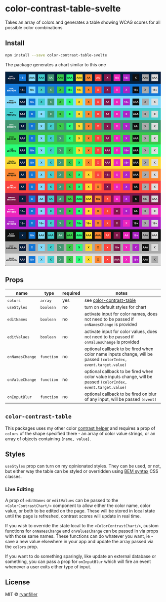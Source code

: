 # color-contrast-table-svelte

Takes an array of colors and generates a table showing WCAG scores for all possible color combinations

## Install

```bash
npm install --save color-contrast-table-svelte
```

The package generates a chart similar to this one

![example chart](./example.jpg)

## Props

| name            | type        | required | notes |
| --------------- | ----------- | -------- | ----- |
| `colors`        | `array`     | yes      | see [color-contrast-table](#color-contrast-table) |
| `useStyles`     | `boolean`   | no       | turn on default styles for chart |
| `editNames`     | `boolean`   | no       | activate input for color names, does not need to be passed if `onNamesChange` is provided |
| `editValues`    | `boolean`   | no       | activate input for color values, does not need to be passed if `onValuesChange` is provided |
| `onNamesChange` | `function`  | no       | optional callback to be fired when color name inputs change, will be passed `(colorIndex, event.target.value)` |
| `onValueChange` | `function`  | no       | optional callback to be fired when color value inputs change, will be passed `(colorIndex, event.target.value)` |
| `onInputBlur`   | `function`  | no       | optional callback to be fired on blur of any input, will be passed `(event)` |

## `color-contrast-table`

This packages uses my other color [contrast helper](https://www.npmjs.com/package/color-contrast-table) and requires a prop of `colors` of the shape specified there - an array of color value strings, or an array of objects containing `{name, value}`.

## Styles

`useStyles` prop can turn on my opinionated styles. They can be used, or not, but either way the table can be styled or overridden using [BEM syntax](http://getbem.com/) CSS classes.

### Live Editing

A prop of `editNames` or `editValues` can be passed to the `<ColorContrastChart/>` component to allow either the color name, color value, or both to be edited on the page. These will be stored in local state until the page is refreshed, contrast scores will update in real time.

If you wish to override the state local to the `<ColorContrastChart/>`, custom functions for `onNamesChange` and `onValuesChange` can be passed in via props with those same names. These functions can do whatever you want, ie - save a new value elsewhere in your app and update the array passed via the `colors` prop.

If you want to do something sparingly, like update an external database or something, you can pass a prop for `onInputBlur` which will fire an event whenever a user exits either type of input.

## License

MIT © [ryanfiller](https://github.com/ryanfiller)
